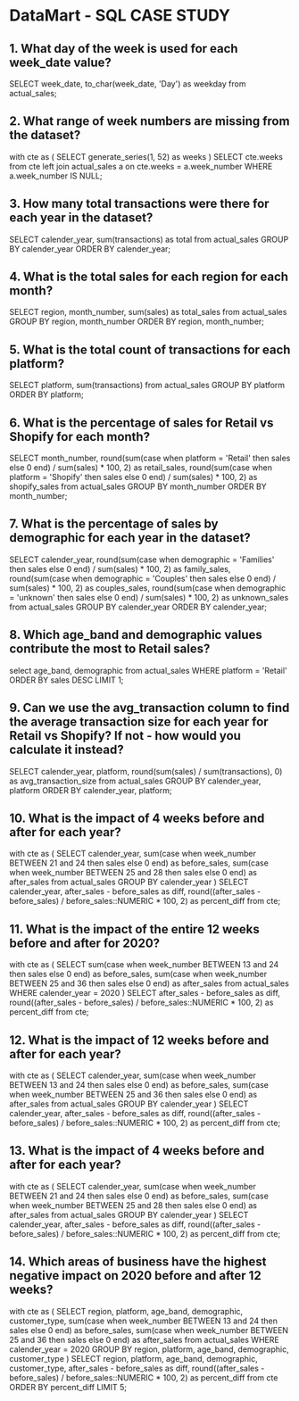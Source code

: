 # DataMart - SQL CASE STUDY


## 1. What day of the week is used for each week_date value?
SELECT week_date, to_char(week_date, 'Day') as weekday from actual_sales;

## 2. What range of week numbers are missing from the dataset?
with cte as (
    SELECT generate_series(1, 52) as weeks
)
SELECT cte.weeks from cte left join actual_sales a on cte.weeks = a.week_number
WHERE a.week_number IS NULL;

## 3. How many total transactions were there for each year in the dataset?
SELECT calender_year, sum(transactions) as total
from actual_sales GROUP BY calender_year ORDER BY calender_year;

## 4. What is the total sales for each region for each month?
SELECT region, month_number, sum(sales) as total_sales
from actual_sales GROUP BY region, month_number ORDER BY region, month_number;

## 5. What is the total count of transactions for each platform?
SELECT platform, sum(transactions)
from actual_sales GROUP BY platform ORDER BY platform;

## 6. What is the percentage of sales for Retail vs Shopify for each month?
SELECT month_number,
round(sum(case when platform = 'Retail' then sales else 0 end) / sum(sales) * 100, 2) as retail_sales,
round(sum(case when platform = 'Shopify' then sales else 0 end) / sum(sales) * 100, 2) as shopify_sales
from actual_sales GROUP BY month_number ORDER BY month_number;

## 7. What is the percentage of sales by demographic for each year in the dataset?
SELECT calender_year,
round(sum(case when demographic = 'Families' then sales else 0 end) / sum(sales) * 100, 2) as family_sales,
round(sum(case when demographic = 'Couples' then sales else 0 end) / sum(sales) * 100, 2) as couples_sales,
round(sum(case when demographic = 'unknown' then sales else 0 end) / sum(sales) * 100, 2) as unknown_sales
from actual_sales GROUP BY calender_year ORDER BY calender_year;

## 8. Which age_band and demographic values contribute the most to Retail sales?
select age_band, demographic
from actual_sales WHERE platform = 'Retail' ORDER BY sales DESC LIMIT 1;

## 9. Can we use the avg_transaction column to find the average transaction size for each year for Retail vs Shopify? If not - how would you calculate it instead?
SELECT calender_year, platform,
round(sum(sales) / sum(transactions), 0) as avg_transaction_size
from actual_sales GROUP BY calender_year, platform ORDER BY calender_year, platform;

## 10. What is the impact of 4 weeks before and after for each year?
with cte as (
    SELECT calender_year,
    sum(case when week_number BETWEEN 21 and 24 then sales else 0 end) as before_sales,
    sum(case when week_number BETWEEN 25 and 28 then sales else 0 end) as after_sales
    from actual_sales GROUP BY calender_year
)
SELECT calender_year, after_sales - before_sales as diff, round((after_sales - before_sales) / before_sales::NUMERIC * 100, 2)
as percent_diff
from cte;

## 11. What is the impact of the entire 12 weeks before and after for 2020?
with cte as (
    SELECT 
    sum(case when week_number BETWEEN 13 and 24 then sales else 0 end) as before_sales,
    sum(case when week_number BETWEEN 25 and 36 then sales else 0 end) as after_sales
    from actual_sales WHERE calender_year = 2020
)
SELECT after_sales - before_sales as diff, round((after_sales - before_sales) / before_sales::NUMERIC * 100, 2)
as percent_diff
from cte;

## 12. What is the impact of 12 weeks before and after for each year?
with cte as (
    SELECT calender_year,
    sum(case when week_number BETWEEN 13 and 24 then sales else 0 end) as before_sales,
    sum(case when week_number BETWEEN 25 and 36 then sales else 0 end) as after_sales
    from actual_sales GROUP BY calender_year
)
SELECT calender_year, after_sales - before_sales as diff, round((after_sales - before_sales) / before_sales::NUMERIC * 100, 2)
as percent_diff
from cte;

## 13. What is the impact of 4 weeks before and after for each year?
with cte as (
    SELECT calender_year,
    sum(case when week_number BETWEEN 21 and 24 then sales else 0 end) as before_sales,
    sum(case when week_number BETWEEN 25 and 28 then sales else 0 end) as after_sales
    from actual_sales GROUP BY calender_year
)
SELECT calender_year, after_sales - before_sales as diff, round((after_sales - before_sales) / before_sales::NUMERIC * 100, 2)
as percent_diff
from cte;

## 14. Which areas of business have the highest negative impact on 2020 before and after 12 weeks?
with cte as (
    SELECT region, platform, age_band, demographic, customer_type,
    sum(case when week_number BETWEEN 13 and 24 then sales else 0 end) as before_sales,
    sum(case when week_number BETWEEN 25 and 36 then sales else 0 end) as after_sales
    from actual_sales WHERE calender_year = 2020
    GROUP BY region, platform, age_band, demographic, customer_type
)
SELECT region, platform, age_band, demographic, customer_type, after_sales - before_sales as diff, round((after_sales - before_sales) / before_sales::NUMERIC * 100, 2)
as percent_diff
from cte ORDER BY percent_diff LIMIT 5;
